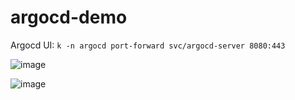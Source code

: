# argocd-demo

Argocd UI:
`k -n argocd port-forward svc/argocd-server 8080:443`

![image](https://github.com/markwcodes/argocd-gitops-demo/assets/7064464/04cdfca8-1fc6-48d5-80af-6a510ea6aaa3)

![image](https://github.com/markwcodes/argocd-gitops-demo/assets/7064464/395881f7-2a7f-43b9-ab8e-2b27174210a7)

